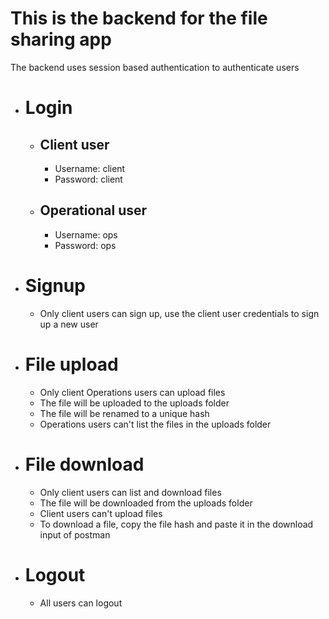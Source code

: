 # This is the backend for the file sharing app
The backend uses session based authentication to authenticate users
- # Login
    - ## Client user
        - Username: client
        - Password: client
    - ## Operational user
        - Username: ops
        - Password: ops

- # Signup
    - Only client users can sign up, use the client user credentials to sign up a new user

- # File upload
    - Only client Operations users can upload files
    - The file will be uploaded to the uploads folder
    - The file will be renamed to a unique hash
    - Operations users can't list the files in the uploads folder

- # File download
    - Only client users can list and download files
    - The file will be downloaded from the uploads folder
    - Client users can't upload files
    - To download a file, copy the file hash and paste it in the download input of postman

- # Logout
    - All users can logout